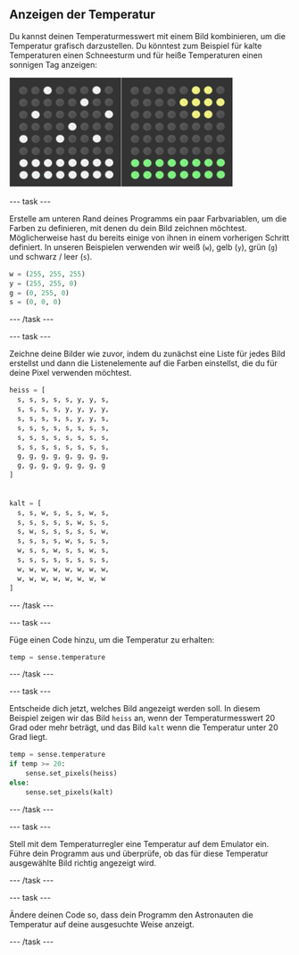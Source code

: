 ## Anzeigen der Temperatur

Du kannst deinen Temperaturmesswert mit einem Bild kombinieren, um die Temperatur grafisch darzustellen. Du könntest zum Beispiel für kalte Temperaturen einen Schneesturm und für heiße Temperaturen einen sonnigen Tag anzeigen:

![Heiß und kalt](images/hot-and-cold.png)

\--- task \---

Erstelle am unteren Rand deines Programms ein paar Farbvariablen, um die Farben zu definieren, mit denen du dein Bild zeichnen möchtest. Möglicherweise hast du bereits einige von ihnen in einem vorherigen Schritt definiert. In unseren Beispielen verwenden wir weiß (`w`), gelb (`y`), grün (`g`) und schwarz / leer (`s`).

```python
w = (255, 255, 255)
y = (255, 255, 0)
g = (0, 255, 0)
s = (0, 0, 0)
```

\--- /task \---

\--- task \---

Zeichne deine Bilder wie zuvor, indem du zunächst eine Liste für jedes Bild erstellst und dann die Listenelemente auf die Farben einstellst, die du für deine Pixel verwenden möchtest.

```python
heiss = [
  s, s, s, s, s, y, y, s,
  s, s, s, s, y, y, y, y,
  s, s, s, s, s, y, y, s,
  s, s, s, s, s, s, s, s,
  s, s, s, s, s, s, s, s,
  s, s, s, s, s, s, s, s,
  g, g, g, g, g, g, g, g,
  g, g, g, g, g, g, g, g
]


kalt = [
  s, s, w, s, s, s, w, s,
  s, s, s, s, s, w, s, s,
  s, w, s, s, s, s, s, w,
  s, s, s, s, w, s, s, s,
  w, s, s, w, s, s, w, s,
  s, s, s, s, s, s, s, s,
  w, w, w, w, w, w, w, w,
  w, w, w, w, w, w, w, w
]
```

\--- /task \---

\--- task \---

Füge einen Code hinzu, um die Temperatur zu erhalten:

```python
temp = sense.temperature
```

\--- /task \---

\--- task \---

Entscheide dich jetzt, welches Bild angezeigt werden soll. In diesem Beispiel zeigen wir das Bild `heiss` an, wenn der Temperaturmesswert 20 Grad oder mehr beträgt, und das Bild `kalt` wenn die Temperatur unter 20 Grad liegt.

```python
temp = sense.temperature
if temp >= 20:
    sense.set_pixels(heiss)
else:
    sense.set_pixels(kalt)
```

\--- /task \---

\--- task \---

Stell mit dem Temperaturregler eine Temperatur auf dem Emulator ein. Führe dein Programm aus und überprüfe, ob das für diese Temperatur ausgewählte Bild richtig angezeigt wird.

\--- /task \---

\--- task \---

Ändere deinen Code so, dass dein Programm den Astronauten die Temperatur auf deine ausgesuchte Weise anzeigt.

\--- /task \---